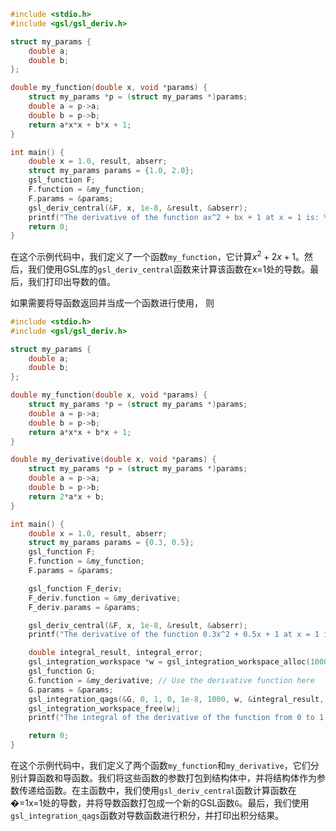 ```cpp 
#include <stdio.h>
#include <gsl/gsl_deriv.h>

struct my_params {
    double a;
    double b;
};

double my_function(double x, void *params) {
    struct my_params *p = (struct my_params *)params;
    double a = p->a;
    double b = p->b;
    return a*x*x + b*x + 1;
}

int main() {
    double x = 1.0, result, abserr;
    struct my_params params = {1.0, 2.0};
    gsl_function F;
    F.function = &my_function;
    F.params = &params;
    gsl_deriv_central(&F, x, 1e-8, &result, &abserr);
    printf("The derivative of the function ax^2 + bx + 1 at x = 1 is: %f\n", result);
    return 0;
}

```

在这个示例代码中，我们定义了一个函数`my_function`，它计算$x^2+2x+1$。然后，我们使用GSL库的`gsl_deriv_central`函数来计算该函数在x=1处的导数。最后，我们打印出导数的值。


如果需要将导函数返回并当成一个函数进行使用， 则
```cpp 
#include <stdio.h>
#include <gsl/gsl_deriv.h>

struct my_params {
    double a;
    double b;
};

double my_function(double x, void *params) {
    struct my_params *p = (struct my_params *)params;
    double a = p->a;
    double b = p->b;
    return a*x*x + b*x + 1;
}

double my_derivative(double x, void *params) {
    struct my_params *p = (struct my_params *)params;
    double a = p->a;
    double b = p->b;
    return 2*a*x + b;
}

int main() {
    double x = 1.0, result, abserr;
    struct my_params params = {0.3, 0.5};
    gsl_function F;
    F.function = &my_function;
    F.params = &params;

    gsl_function F_deriv;
    F_deriv.function = &my_derivative;
    F_deriv.params = &params;

    gsl_deriv_central(&F, x, 1e-8, &result, &abserr);
    printf("The derivative of the function 0.3x^2 + 0.5x + 1 at x = 1 is: %f\n", result);

    double integral_result, integral_error;
    gsl_integration_workspace *w = gsl_integration_workspace_alloc(1000);
    gsl_function G;
    G.function = &my_derivative; // Use the derivative function here
    G.params = &params;
    gsl_integration_qags(&G, 0, 1, 0, 1e-8, 1000, w, &integral_result, &integral_error);
    gsl_integration_workspace_free(w);
    printf("The integral of the derivative of the function from 0 to 1 is: %f\n", integral_result);

    return 0;
}
```

在这个示例代码中，我们定义了两个函数`my_function`和`my_derivative`，它们分别计算函数和导函数。我们将这些函数的参数打包到结构体中，并将结构体作为参数传递给函数。在主函数中，我们使用`gsl_deriv_central`函数计算函数在�=1x=1处的导数，并将导数函数打包成一个新的GSL函数`G`。最后，我们使用`gsl_integration_qags`函数对导数函数进行积分，并打印出积分结果。